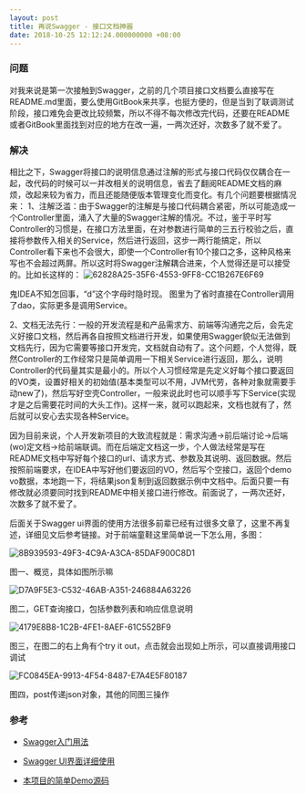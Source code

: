 ```yaml
---
layout: post
title: 再说Swagger - 接口文档神器
date: 2018-10-25 12:12:24.000000000 +08:00
---
```


### 问题

对我来说是第一次接触到Swagger，之前的几个项目接口文档要么直接写在README.md里面，要么使用GitBook来共享，也挺方便的，但是当到了联调测试阶段，接口难免会更改比较频繁，所以不得不每次修改完代码，还要在README或者GitBook里面找到对应的地方在改一遍，一两次还好，次数多了就不爱了。

### 解决

相比之下，Swagger将接口的说明信息通过注解的形式与接口代码仅仅耦合在一起，改代码的时候可以一并改相关的说明信息，省去了翻阅README文档的麻烦，改起来较为省力，而且还能随便版本管理变化而变化。有几个问题要根据情况来：
1、注解泛滥：由于Swagger的注解是与接口代码耦合紧密，所以可能造成一个Controller里面，涌入了大量的Swagger注解的情况。不过，鉴于平时写Controller的习惯是，在接口方法里面，在对参数进行简单的三五行校验之后，直接将参数传入相关的Service，然后进行返回，这步一两行能搞定，所以Controller看下来也不会很大，即使一个Controller有10个接口之多，这种风格来写也不会超过两屏。所以这时将Swagger注解耦合进来，个人觉得还是可以接受的。比如长这样的：
![62828A25-35F6-4553-9FF8-CC1B267E6F69](http://mdpic.cenyol.com/2019-01-02-62828A25-35F6-4553-9FF8-CC1B267E6F69.png)

鬼IDEA不知怎回事，“d”这个字母时隐时现。  图里为了省时直接在Controller调用了dao，实际更多是调用Service。

2、文档无法先行：一般的开发流程是和产品需求方、前端等沟通完之后，会先定义好接口文档，然后再各自按照文档进行开发，如果使用Swagger貌似无法做到文档先行，因为它需要等接口开发完，文档就自动有了。这个问题，个人觉得，既然Controller的工作经常只是简单调用一下相关Service进行返回，那么，说明Controller的代码量其实是最小的。所以个人习惯经常是先定义好每个接口要返回的VO类，设置好相关的初始值(基本类型可以不用，JVM代劳，各种对象就需要手动new了)，然后写好空壳Controller，一般来说此时也可以顺手写下Service(实现才是之后需要花时间的大头工作)。这样一来，就可以跑起来，文档也就有了，然后就可以安心去实现各种Service。

因为目前来说，个人开发新项目的大致流程就是：需求沟通->前后端讨论->后端(wo)定文档->给前端联调。而在后端定文档这一步，个人做法经常是写在README文档中写好每个接口的url、请求方式、参数及其说明、返回数据。然后按照前端要求，在IDEA中写好他们要返回的VO，然后写个空接口，返回个demo vo数据，本地跑一下，将结果json复制到返回数据示例中文档中。后面只要一有修改就必须要同时找到README中相关接口进行修改。前面说了，一两次还好，次数多了就不爱了。

后面关于Swagger ui界面的使用方法很多前辈已经有过很多文章了，这里不再复述，详细见文后参考链接。对于前端童鞋这里简单说一下怎么用，多图：

![8B939593-49F3-4C9A-A3CA-85DAF900C8D1](http://mdpic.cenyol.com/2019-01-02-8B939593-49F3-4C9A-A3CA-85DAF900C8D1.png)

图一、概览，具体如图所示嘛


![D7A9F5E3-C532-46AB-A351-246884A63226](http://mdpic.cenyol.com/2019-01-02-D7A9F5E3-C532-46AB-A351-246884A63226.png)

图二，GET查询接口，包括参数列表和响应信息说明


![4179E8B8-1C2B-4FE1-8AEF-61C552BF9](http://mdpic.cenyol.com/2019-01-02-4179E8B8-1C2B-4FE1-8AEF-61C552BF9C28.png)

图三，在图二的右上角有个try it out，点击就会出现如上所示，可以直接调用接口调试

![FC0845EA-9913-4F54-8487-E7A4E5F80187](http://mdpic.cenyol.com/2019-01-02-FC0845EA-9913-4F54-8487-E7A4E5F80187.png)

图四，post传递json对象，其他的同图三操作



### 参考

- [Swagger入门用法](https://www.vojtechruzicka.com/documenting-spring-boot-rest-api-swagger-springfox)

- [Swagger UI界面详细使用](https://blog.csdn.net/hry2015/article/details/80614315)

- [本项目的简单Demo源码](https://github.com/Cenyol/Swagger2)




